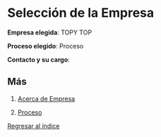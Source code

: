 # Selección de la Empresa

**Empresa elegida**: TOPY TOP

**Proceso elegido**: Proceso

**Contacto y su cargo**: 

## Más

1. [Acerca de Empresa](AcercaEmpresa.md)

2. [Proceso](DescripcionProceso.md)


[Regresar al índice](../README.md)
